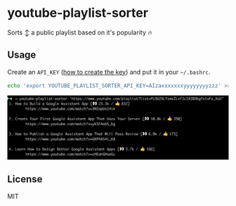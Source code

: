 # youtube-playlist-sorter
Sorts ↕️ a public playlist based on it's popularity 🔥

## Usage
Create an `API_KEY` ([how to create the key](https://developers.google.com/youtube/v3/getting-started)) and put it in your `~/.bashrc`.

```sh
echo 'export YOUTUBE_PLAYLIST_SORTER_API_KEY=AIzaxxxxxxxyyyyyyyyzzz' >> ~/.bashrc
```

![Usage](screenshots/usage.png)

## License
MIT
